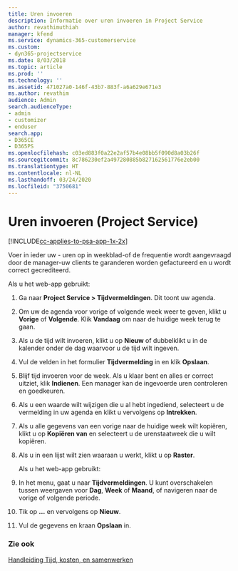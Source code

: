 ```yaml
---
title: Uren invoeren
description: Informatie over uren invoeren in Project Service
author: revathimuthiah
manager: kfend
ms.service: dynamics-365-customerservice
ms.custom:
- dyn365-projectservice
ms.date: 8/03/2018
ms.topic: article
ms.prod: ''
ms.technology: ''
ms.assetid: 471027a0-146f-43b7-883f-a6a629e671e3
ms.author: revathim
audience: Admin
search.audienceType:
- admin
- customizer
- enduser
search.app:
- D365CE
- D365PS
ms.openlocfilehash: c03ed883f0a22e2af57b4e08bb5f090d8a03b26f
ms.sourcegitcommit: 8c786230ef2a497280885b827162561776e2eb00
ms.translationtype: HT
ms.contentlocale: nl-NL
ms.lasthandoff: 03/24/2020
ms.locfileid: "3750681"
---
```

# <a name="enter-time-project-service"></a>Uren invoeren (Project Service)

[!INCLUDE[cc-applies-to-psa-app-1x-2x](../includes/cc-applies-to-psa-app-1x-2x.md)]

Voer in ieder uw - uren op in weekblad-of de frequentie wordt aangevraagd door de manager-uw clients te garanderen worden gefactureerd en u wordt correct gecrediteerd.  
  
 Als u het web-app gebruikt:  
  
1. Ga naar **Project Service > Tijdvermeldingen**. Dit toont uw agenda.  
  
2. Om uw de agenda voor vorige of volgende week weer te geven, klikt u **Vorige** of **Volgende**. Klik **Vandaag** om naar de huidige week terug te gaan.  
  
3. Als u de tijd wilt invoeren, klikt u op **Nieuw** of dubbelklikt u in de kalender onder de dag waarvoor u de tijd wilt ingeven.  
  
4. Vul de velden in het formulier **Tijdvermelding** in en klik **Opslaan**.  
  
5. Blijf tijd invoeren voor de week. Als u klaar bent en alles er correct uitziet, klik **Indienen**. Een manager kan de ingevoerde uren controleren en goedkeuren.  
  
6. Als u een waarde wilt wijzigen die u al hebt ingediend, selecteert u de vermelding in uw agenda en klikt u vervolgens op **Intrekken**.  
  
7. Als u alle gegevens van een vorige naar de huidige week wilt kopiëren, klikt u op **Kopiëren van** en selecteert u de urenstaatweek die u wilt kopiëren.  
  
8. Als u in een lijst wilt zien waaraan u werkt, klikt u op **Raster**.  
  
   Als u het web-app gebruikt:  
  
9. In het menu, gaat u naar **Tijdvermeldingen**.     U kunt overschakelen tussen weergaven voor **Dag**, **Week** of **Maand**, of navigeren naar de vorige of volgende periode.  
  
10. Tik op **…** en vervolgens op **Nieuw**.  
  
11. Vul de gegevens en kraan **Opslaan** in.  
  
### <a name="see-also"></a>Zie ook  
 [Handleiding Tijd, kosten, en samenwerken](../project-service/time-expense-collaboration-guide.md)
